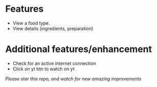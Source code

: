 # Features
- View a food type.
- View details (ingredients, preparation)


# Additional features/enhancement
 - Check for an active internet connection
 - Click on yt btn to watch on yt
 
_Please star this repo, and watch for new amazing improvements_

